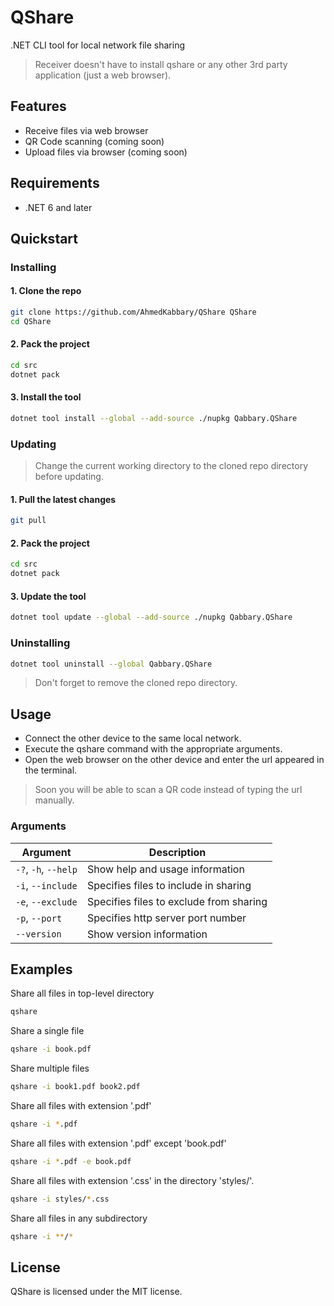# QShare

.NET CLI tool for local network file sharing

> Receiver doesn't have to install qshare or any other 3rd party application (just a web browser).

## Features
+ Receive files via web browser
+ QR Code scanning (coming soon)
+ Upload files via browser (coming soon)

## Requirements
+ .NET 6 and later

## Quickstart

### Installing

#### 1. Clone the repo
```bash
git clone https://github.com/AhmedKabbary/QShare QShare
cd QShare
```

#### 2. Pack the project
```bash
cd src
dotnet pack
```

#### 3. Install the tool
```bash
dotnet tool install --global --add-source ./nupkg Qabbary.QShare
```

### Updating

> Change the current working directory to the cloned repo directory before updating.

#### 1. Pull the latest changes
```bash
git pull
```

#### 2. Pack the project
```bash
cd src
dotnet pack
```

#### 3. Update the tool
```bash
dotnet tool update --global --add-source ./nupkg Qabbary.QShare
```

### Uninstalling

```bash
dotnet tool uninstall --global Qabbary.QShare
```

> Don't forget to remove the cloned repo directory.

## Usage

+ Connect the other device to the same local network.
+ Execute the qshare command with the appropriate arguments.
+ Open the web browser on the other device and enter the url appeared in the terminal.

> Soon you will be able to scan a QR code instead of typing the url manually.

### Arguments
| Argument | Description |
| -------- | ----------- |
| ```-?```, ```-h```, ```--help``` | Show help and usage information |
| ```-i```, ```--include``` | Specifies files to include in sharing |
| ```-e```, ```--exclude``` | Specifies files to exclude from sharing |
| ```-p```, ```--port``` | Specifies http server port number |
| ```--version``` | Show version information |

## Examples

Share all files in top-level directory
```bash
qshare
```

Share a single file
```bash
qshare -i book.pdf
```

Share multiple files
```bash
qshare -i book1.pdf book2.pdf
```

Share all files with extension '.pdf'
```bash
qshare -i *.pdf
```

Share all files with extension '.pdf' except 'book.pdf'
```bash
qshare -i *.pdf -e book.pdf
```

Share all files with extension '.css' in the directory 'styles/'.
```bash
qshare -i styles/*.css
```

Share all files in any subdirectory
```bash
qshare -i **/*
```

## License
QShare is licensed under the MIT license.
